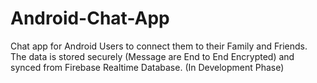 # Android-Chat-App
Chat app for Android Users to connect them to their Family and Friends. The data is stored securely (Message are End to End Encrypted) and synced from Firebase Realtime Database. (In Development Phase)
